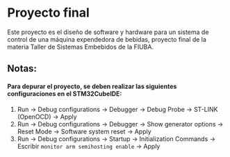 # Proyecto final
Este proyecto es el diseño de software y hardware para un sistema de control de una máquina expendedora de bebidas, proyecto final de la materia Taller de Sistemas Embebidos de la FIUBA.

## Notas:
#### Para depurar el proyecto, se deben realizar las siguientes configuraciones en el STM32CubeIDE:
1. Run -> Debug configurations -> Debugger -> Debug Probe -> ST-LINK (OpenOCD) -> Apply
2. Run -> Debug configurations -> Debugger -> Show generator options -> Reset Mode -> Software system reset -> Apply
3. Run -> Debug configurations -> Startup -> Initialization Commands -> Escribir `monitor arm semihosting enable` -> Apply
